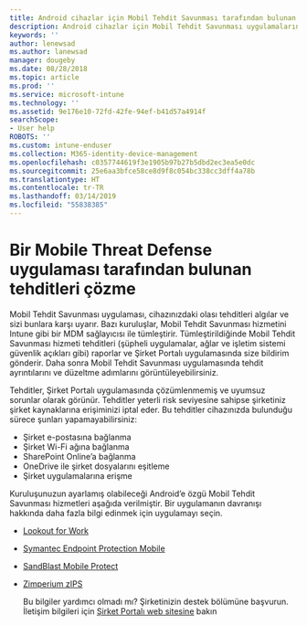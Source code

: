 ```yaml
---
title: Android cihazlar için Mobil Tehdit Savunması tarafından bulunan bir güvenlik veya uygulama tehdidini çözme
description: Android cihazlar için Mobil Tehdit Savunması uygulamalarını kullanarak tehditleri çözmeyi öğrenin.
keywords: ''
author: lenewsad
ms.author: lanewsad
manager: dougeby
ms.date: 08/28/2018
ms.topic: article
ms.prod: ''
ms.service: microsoft-intune
ms.technology: ''
ms.assetid: 9e176e10-72fd-42fe-94ef-b41d57a4914f
searchScope:
- User help
ROBOTS: ''
ms.custom: intune-enduser
ms.collection: M365-identity-device-management
ms.openlocfilehash: c0357744619f3e1905b97b27b5dbd2ec3ea5e0dc
ms.sourcegitcommit: 25e6aa3bfce58ce8d9f8c054bc338cc3dff4a78b
ms.translationtype: HT
ms.contentlocale: tr-TR
ms.lasthandoff: 03/14/2019
ms.locfileid: "55838385"
---
```

# <a name="resolve-a-threat-found-by-a-mobile-threat-defense-app"></a>Bir Mobile Threat Defense uygulaması tarafından bulunan tehditleri çözme

Mobil Tehdit Savunması uygulaması, cihazınızdaki olası tehditleri algılar ve sizi bunlara karşı uyarır. Bazı kuruluşlar, Mobil Tehdit Savunması hizmetini Intune gibi bir MDM sağlayıcısı ile tümleştirir. Tümleştirildiğinde Mobil Tehdit Savunması hizmeti tehditleri (şüpheli uygulamalar, ağlar ve işletim sistemi güvenlik açıkları gibi) raporlar ve Şirket Portalı uygulamasında size bildirim gönderir. Daha sonra Mobil Tehdit Savunması uygulamasında tehdit ayrıntılarını ve düzeltme adımlarını görüntüleyebilirsiniz.

Tehditler, Şirket Portalı uygulamasında çözümlenmemiş ve uyumsuz sorunlar olarak görünür. Tehditler yeterli risk seviyesine sahipse şirketiniz şirket kaynaklarına erişiminizi iptal eder. Bu tehditler cihazınızda bulunduğu sürece şunları yapamayabilirsiniz:  

* Şirket e-postasına bağlanma
* Şirket Wi-Fi ağına bağlanma
* SharePoint Online’a bağlanma
* OneDrive ile şirket dosyalarını eşitleme
* Şirket uygulamalarına erişme

Kuruluşunuzun ayarlamış olabileceği Android’e özgü Mobil Tehdit Savunması hizmetleri aşağıda verilmiştir. Bir uygulamanın davranışı hakkında daha fazla bilgi edinmek için uygulamayı seçin.  

* [Lookout for Work](you-need-to-resolve-a-threat-found-by-lookout-for-work-android.md)
* [Symantec Endpoint Protection Mobile](you-need-to-resolve-a-threat-found-by-skycure-android.md)
* [SandBlast Mobile Protect](you-need-to-resolve-a-threat-found-by-checkpoint-android.md)
* [Zimperium zIPS](you-need-to-resolve-a-threat-found-by-zips-android.md)  

  Bu bilgiler yardımcı olmadı mı? Şirketinizin destek bölümüne başvurun. İletişim bilgileri için [Şirket Portalı web sitesine](https://go.microsoft.com/fwlink/?linkid=2010980) bakın  



